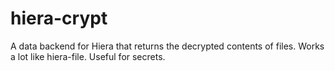 # hiera-crypt

A data backend for Hiera that returns the decrypted contents of files. Works a
lot like hiera-file. Useful for secrets.
